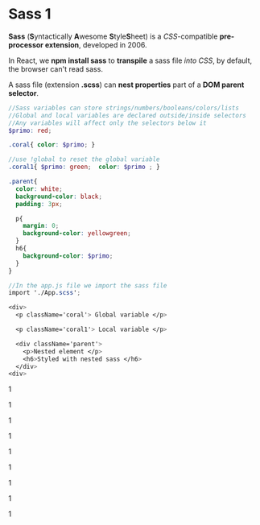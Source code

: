 # Sass 1

**Sass** (**S**yntactically **A**wesome **S**tyle**S**heet) is a _CSS_-compatible **pre-processor extension**, developed in 2006.

In React, we **npm install sass** to **transpile** a sass file _into CSS_, by default, the browser can't read sass.

A sass file (extension **.scss**) can **nest properties** part of a **DOM parent selector**.

```scss
//Sass variables can store strings/numbers/booleans/colors/lists
//Global and local variables are declared outside/inside selectors
//Any variables will affect only the selectors below it
$primo: red;

.coral{ color: $primo; }

//use !global to reset the global variable
.coral1{ $primo: green;  color: $primo ; }

.parent{
  color: white;
  background-color: black;
  padding: 3px;

  p{
    margin: 0;
    background-color: yellowgreen;
  }
  h6{
    background-color: $primo;
  }
}

//In the app.js file we import the sass file
import './App.scss';

<div>
  <p className='coral'> Global variable </p>

  <p className='coral1'> Local variable </p>

  <div className='parent'>
    <p>Nested element </p>
    <h6>Styled with nested sass </h6>
  </div>
<div>

```



1

1

1

1

1

1

1

1

1
